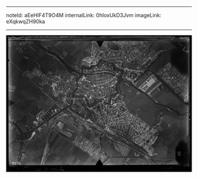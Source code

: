 ---
noteId: aEeHIF4T9O4M
internalLink: 0hIoxUkD3Jvm
imageLink: eXqkwqZH90ka

----
![](Public/luchtfoto2.x19392.jpg)